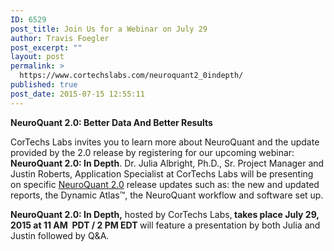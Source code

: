 ```yaml
---
ID: 6529
post_title: Join Us for a Webinar on July 29
author: Travis Foegler
post_excerpt: ""
layout: post
permalink: >
  https://www.cortechslabs.com/neuroquant2_0indepth/
published: true
post_date: 2015-07-15 12:55:11
---
```

<strong>NeuroQuant 2.0: Better Data And Better Results</strong>

CorTechs Labs invites you to learn more about NeuroQuant and the update provided by the 2.0 release by registering for our upcoming webinar: <strong>NeuroQuant 2.0: In Depth</strong>. Dr. Julia Albright, Ph.D., Sr. Project Manager and Justin Roberts, Application Specialist at CorTechs Labs will be presenting on specific <a href="http://www.cortechslabs.com/neuroquant">NeuroQuant 2.0</a> release updates such as: the new and updated reports, the Dynamic Atlas™, the NeuroQuant workflow and software set up.

<strong>NeuroQuant 2.0: In Depth,</strong> hosted by CorTechs Labs,<strong> takes place July 29, 2015 at 11 AM  PDT / 2 PM EDT </strong>will feature a presentation by both Julia and Justin followed by Q&amp;A.